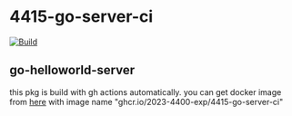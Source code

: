 # 4415-go-server-ci
[![Build](https://github.com/2023-4400-exp/4415-go-server-ci/actions/workflows/build.yaml/badge.svg)](https://github.com/2023-4400-exp/4415-go-server-ci/actions/workflows/build.yaml)

## go-helloworld-server
this pkg is build with gh actions automatically.
you can get docker image from [here](https://github.com/2023-4400-exp/4415-go-server-ci/pkgs/container/4415-go-server-ci) with image name "ghcr.io/2023-4400-exp/4415-go-server-ci"
